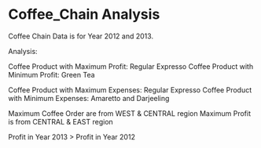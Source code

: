 # Coffee_Chain Analysis

Coffee Chain Data is for Year 2012 and 2013.



Analysis:

Coffee Product with Maximum Profit: Regular Expresso
Coffee Product with Minimum Profit: Green Tea

Coffee Product with Maximum Expenses: Regular Expresso
Coffee Product with Minimum Expenses: Amaretto and Darjeeling

Maximum Coffee Order are from WEST & CENTRAL region
Maximum Profit is from CENTRAL & EAST region

Profit in Year 2013 > Profit in Year 2012
